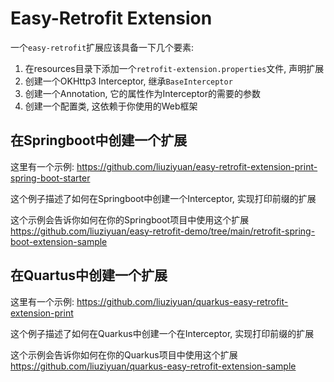 # Easy-Retrofit Extension 

一个`easy-retrofit`扩展应该具备一下几个要素:

1. 在resources目录下添加一个`retrofit-extension.properties`文件, 声明扩展
2. 创建一个OKHttp3 Interceptor, 继承`BaseInterceptor`
3. 创建一个Annotation, 它的属性作为Interceptor的需要的参数
4. 创建一个配置类, 这依赖于你使用的Web框架

## 在Springboot中创建一个扩展
这里有一个示例: https://github.com/liuziyuan/easy-retrofit-extension-print-spring-boot-starter

这个例子描述了如何在Springboot中创建一个Interceptor, 实现打印前缀的扩展

这个示例会告诉你如何在你的Springboot项目中使用这个扩展 https://github.com/liuziyuan/easy-retrofit-demo/tree/main/retrofit-spring-boot-extension-sample

## 在Quartus中创建一个扩展

这里有一个示例: https://github.com/liuziyuan/quarkus-easy-retrofit-extension-print

这个例子描述了如何在Quarkus中创建一个在Interceptor, 实现打印前缀的扩展

这个示例会告诉你如何在你的Quarkus项目中使用这个扩展 https://github.com/liuziyuan/quarkus-easy-retrofit-extension-sample




